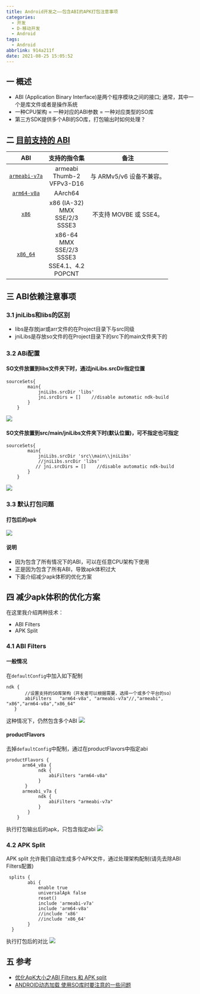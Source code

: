 ```yaml
---
title: Android开发之——包含ABI的APK打包注意事项
categories:
  - 开发
  - D-移动开发
  - Android
tags:
  - Android
abbrlink: 914a211f
date: 2021-08-25 15:05:52
---
```

## 一 概述

* ABI (Application Binary Interface)是两个程序模块之间的接口; 通常，其中一个是库文件或者是操作系统
* 一种CPU架构 = 一种对应的ABI参数 = 一种对应类型的SO库
* 第三方SDK提供多个ABI的SO库，打包输出时如何处理？

<!--more-->

## 二 [目前支持的 ABI][00]

|                             ABI                              |                         支持的指令集                         |           备注           |
| :----------------------------------------------------------: | :----------------------------------------------------------: | :----------------------: |
| [`armeabi-v7a`](https://developer.android.google.cn/ndk/guides/abis?hl=zh_cn#v7a) |               armeabi<br>Thumb-2<br/>VFPv3-D16               | 与 ARMv5/v6 设备不兼容。 |
| [`arm64-v8a`](https://developer.android.google.cn/ndk/guides/abis?hl=zh_cn#arm64-v8a) |                           AArch64                            |                          |
| [`x86`](https://developer.android.google.cn/ndk/guides/abis?hl=zh_cn#x86) |          x86 (IA-32)<br/>MMX<br/>SSE/2/3<br/>SSSE3           |  不支持 MOVBE 或 SSE4。  |
| [`x86_64`](https://developer.android.google.cn/ndk/guides/abis?hl=zh_cn#86-64) | x86-64<br/>MMX<br/>SSE/2/3<br/>SSSE3<br/>SSE4.1、4.2<br/>POPCNT |                          |

## 三  ABI依赖注意事项

### 3.1  jniLibs和libs的区别

- libs是存放jar或arr文件的在Project目录下与src同级
- jniLibs是存放so文件的在Project目录下的src下的main文件夹下的

### 3.2 ABi配置

#### SO文件放置到libs文件夹下时，通过jniLibs.srcDir指定位置

```
sourceSets{
        main{
            jniLibs.srcDir 'libs'
            jni.srcDirs = []    //disable automatic ndk-build
        }
    }
```
![][1]

#### SO文件放置到src/main/jniLibs文件夹下时(默认位置)，可不指定也可指定

```
sourceSets{
        main{
            jniLibs.srcDir 'src\\main\\jniLibs'
            //jniLibs.srcDir 'libs'
           // jni.srcDirs = []    //disable automatic ndk-build
        }
    }
```
![][2]

### 3.3 默认打包问题

#### 打包后的apk
![][3]

#### 说明

* 因为包含了所有情况下的ABI，可以在任意CPU架构下使用
* 正是因为包含了所有ABI，导致apk体积过大
* 下面介绍减少apk体积的优化方案

## 四 减少apk体积的优化方案

在这里我介绍两种技术：

- ABI Filters
- APK Split

### 4.1 ABI Filters

#### 一般情况

在`defaultConfig`中加入如下配制

```
ndk {
       //设置支持的SO库架构（开发者可以根据需要，选择一个或多个平台的so）
       abiFilters   "arm64-v8a", "armeabi-v7a"//,"armeabi", "x86","arm64-v8a","x86_64"
   }
```

这种情况下，仍然包含多个ABI
![][4]

#### productFlavors

去掉`defaultConfig`中配制，通过在productFlavors中指定abi

```
productFlavors {
      arm64_v8a {
            ndk {
                abiFilters "arm64-v8a"
            }
       }
      armeabi_v7a {
            ndk {
                abiFilters "armeabi-v7a"
            }
        }
    }
```

执行打包输出后的apk，只包含指定abi
![][5]

### 4.2 APK Split

APK split 允许我们自动生成多个APK文件，通过处理架构配制(请先去除ABI Filters配置)

```
 splits {
        abi {
            enable true
            universalApk false
            reset()
            include 'armeabi-v7a'
            include 'arm64-v8a'
            //include 'x86'
            //include 'x86_64'
        }
  }
```

执行打包后的对比
![][6]

## 五 参考
* [优化ApK大小之ABI Filters 和 APK split][01]
* [ANDROID动态加载 使用SO库时要注意的一些问题][02]


[00]:https://developer.android.google.cn/ndk/guides/abis?hl=zh_cn#gradle
[01]:https://www.bianchengquan.com/article/240058.html
[02]:https://blog.csdn.net/eric4784510/article/details/53609165
[1]:https://jsd.onmicrosoft.cn/gh/PGzxc/CDN/blog-android/android-abi-jniLibs-src.png
[2]:https://jsd.onmicrosoft.cn/gh/PGzxc/CDN/blog-android/android-abi-jniLibs-set.png
[3]:https://jsd.onmicrosoft.cn/gh/PGzxc/CDN/blog-android/android-abi-all-release-oversize.png
[4]:https://jsd.onmicrosoft.cn/gh/PGzxc/CDN/blog-android/android-abi-abifilter-set.png
[5]:https://jsd.onmicrosoft.cn/gh/PGzxc/CDN/blog-android/android-abi-productFlavors.png
[6]:https://jsd.onmicrosoft.cn/gh/PGzxc/CDN/blog-android/android-abi-split-apk.png